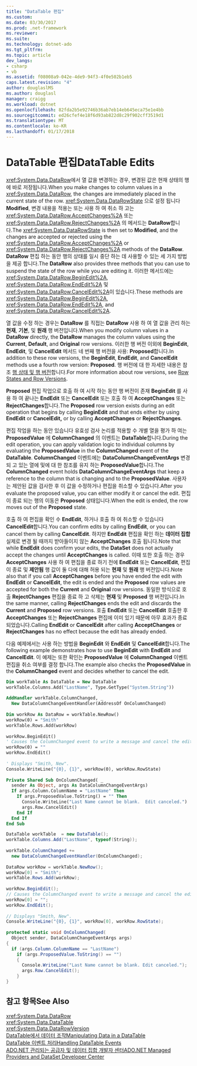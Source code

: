```yaml
---
title: "DataTable 편집"
ms.custom: 
ms.date: 03/30/2017
ms.prod: .net-framework
ms.reviewer: 
ms.suite: 
ms.technology: dotnet-ado
ms.tgt_pltfrm: 
ms.topic: article
dev_langs:
- csharp
- vb
ms.assetid: f08008a9-042e-4de9-94f3-4f0e502b1eb5
caps.latest.revision: "4"
author: douglaslMS
ms.author: douglasl
manager: craigg
ms.workload: dotnet
ms.openlocfilehash: 82fda2b5e92746b36ab7eb14eb645eca75e1e4bb
ms.sourcegitcommit: ed26cfef4e18f6d93ab822d8c29f902cff3519d1
ms.translationtype: MT
ms.contentlocale: ko-KR
ms.lasthandoff: 01/17/2018
---
```

# <a name="datatable-edits"></a><span data-ttu-id="9c9f5-102">DataTable 편집</span><span class="sxs-lookup"><span data-stu-id="9c9f5-102">DataTable Edits</span></span>
<span data-ttu-id="9c9f5-103"><xref:System.Data.DataRow>에서 열 값을 변경하는 경우, 변경된 값은 현재 상태의 행에 바로 저장됩니다.</span><span class="sxs-lookup"><span data-stu-id="9c9f5-103">When you make changes to column values in a <xref:System.Data.DataRow>, the changes are immediately placed in the current state of the row.</span></span> <span data-ttu-id="9c9f5-104"><xref:System.Data.DataRowState> 으로 설정 됩니다 **Modified**, 변경 내용을 적용는 또는 사용 하 여 취소 하 고는 <xref:System.Data.DataRow.AcceptChanges%2A> 또는 <xref:System.Data.DataRow.RejectChanges%2A> 의 메서드는 **DataRow**합니다.</span><span class="sxs-lookup"><span data-stu-id="9c9f5-104">The <xref:System.Data.DataRowState> is then set to **Modified**, and the changes are accepted or rejected using the <xref:System.Data.DataRow.AcceptChanges%2A> or <xref:System.Data.DataRow.RejectChanges%2A> methods of the **DataRow**.</span></span> <span data-ttu-id="9c9f5-105">**DataRow** 편집 하는 동안 행의 상태를 일시 중단 하는 데 사용할 수 있는 세 가지 방법을 제공 합니다.</span><span class="sxs-lookup"><span data-stu-id="9c9f5-105">The **DataRow** also provides three methods that you can use to suspend the state of the row while you are editing it.</span></span> <span data-ttu-id="9c9f5-106">이러한 메서드에는 <xref:System.Data.DataRow.BeginEdit%2A>, <xref:System.Data.DataRow.EndEdit%2A> 및 <xref:System.Data.DataRow.CancelEdit%2A>이 있습니다.</span><span class="sxs-lookup"><span data-stu-id="9c9f5-106">These methods are <xref:System.Data.DataRow.BeginEdit%2A>, <xref:System.Data.DataRow.EndEdit%2A>, and <xref:System.Data.DataRow.CancelEdit%2A>.</span></span>  
  
 <span data-ttu-id="9c9f5-107">열 값을 수정 하는 경우는 **DataRow** 를 직접는 **DataRow** 사용 하 여 열 값을 관리 하는 **현재**, **기본**, 및 **원래** 행 버전입니다.</span><span class="sxs-lookup"><span data-stu-id="9c9f5-107">When you modify column values in a **DataRow** directly, the **DataRow** manages the column values using the **Current**, **Default**, and **Original** row versions.</span></span> <span data-ttu-id="9c9f5-108">이러한 행 버전 이외에 **BeginEdit**, **EndEdit**, 및 **CancelEdit** 메서드 네 번째 행 버전을 사용: **Proposed**합니다.</span><span class="sxs-lookup"><span data-stu-id="9c9f5-108">In addition to these row versions, the **BeginEdit**, **EndEdit**, and **CancelEdit** methods use a fourth row version: **Proposed**.</span></span> <span data-ttu-id="9c9f5-109">행 버전에 대 한 자세한 내용은 참조 [행 상태 및 행 버전](../../../../../docs/framework/data/adonet/dataset-datatable-dataview/row-states-and-row-versions.md)합니다.</span><span class="sxs-lookup"><span data-stu-id="9c9f5-109">For more information about row versions, see [Row States and Row Versions](../../../../../docs/framework/data/adonet/dataset-datatable-dataview/row-states-and-row-versions.md).</span></span>  
  
 <span data-ttu-id="9c9f5-110">**Proposed** 편집 작업으로 호출 하 여 시작 하는 동안 행 버전이 존재 **BeginEdit** 를 사용 하 여 끝나는 **EndEdit** 또는 **CancelEdit**  또는 호출 하 여 **AcceptChanges** 또는 **RejectChanges**합니다.</span><span class="sxs-lookup"><span data-stu-id="9c9f5-110">The **Proposed** row version exists during an edit operation that begins by calling **BeginEdit** and that ends either by using **EndEdit** or **CancelEdit,** or by calling **AcceptChanges** or **RejectChanges**.</span></span>  
  
 <span data-ttu-id="9c9f5-111">편집 작업을 하는 동안 있습니다 유효성 검사 논리를 적용할 수 개별 열을 평가 하 여는 **ProposedValue** 에 **ColumnChanged** 의 이벤트는 **DataTable**합니다.</span><span class="sxs-lookup"><span data-stu-id="9c9f5-111">During the edit operation, you can apply validation logic to individual columns by evaluating the **ProposedValue** in the **ColumnChanged** event of the **DataTable**.</span></span> <span data-ttu-id="9c9f5-112">**ColumnChanged** 이벤트에는 **DataColumnChangeEventArgs** 변경 되 고 있는 열에 및에 대 한 참조를 유지 하는 **ProposedValue**합니다.</span><span class="sxs-lookup"><span data-stu-id="9c9f5-112">The **ColumnChanged** event holds **DataColumnChangeEventArgs** that keep a reference to the column that is changing and to the **ProposedValue**.</span></span> <span data-ttu-id="9c9f5-113">사용자는 제안된 값을 검사한 후 이 값을 수정하거나 편집을 취소할 수 있습니다.</span><span class="sxs-lookup"><span data-stu-id="9c9f5-113">After you evaluate the proposed value, you can either modify it or cancel the edit.</span></span> <span data-ttu-id="9c9f5-114">편집이 종료 되는 행의 이동은 **Proposed** 상태입니다.</span><span class="sxs-lookup"><span data-stu-id="9c9f5-114">When the edit is ended, the row moves out of the **Proposed** state.</span></span>  
  
 <span data-ttu-id="9c9f5-115">호출 하 여 편집을 확인 수 **EndEdit**, 하거나 호출 하 여 취소할 수 있습니다 **CancelEdit**합니다.</span><span class="sxs-lookup"><span data-stu-id="9c9f5-115">You can confirm edits by calling **EndEdit**, or you can cancel them by calling **CancelEdit**.</span></span> <span data-ttu-id="9c9f5-116">하지만 **EndEdit** 편집을 확인 하는 **데이터 집합** 실제로 변경 될 때까지 받아들이지 않는 **AcceptChanges** 호출 됩니다.</span><span class="sxs-lookup"><span data-stu-id="9c9f5-116">Note that while **EndEdit** does confirm your edits, the **DataSet** does not actually accept the changes until **AcceptChanges** is called.</span></span> <span data-ttu-id="9c9f5-117">이때 또한 호출 하는 경우 **AcceptChanges** 사용 하 여 편집을 종료 하기 전에 **EndEdit** 또는 **CancelEdit**, 편집이 종료 및 **제안됨** 행 값이 둘 다에 대해 허용 되는 **현재** 및 **원래** 행 버전입니다.</span><span class="sxs-lookup"><span data-stu-id="9c9f5-117">Note also that if you call **AcceptChanges** before you have ended the edit with **EndEdit** or **CancelEdit**, the edit is ended and the **Proposed** row values are accepted for both the **Current** and **Original** row versions.</span></span> <span data-ttu-id="9c9f5-118">동일한 방식으로 호출 **RejectChanges** 편집을 종료 하 고 삭제는 **현재** 및 **Proposed** 행 버전입니다.</span><span class="sxs-lookup"><span data-stu-id="9c9f5-118">In the same manner, calling **RejectChanges** ends the edit and discards the **Current** and **Proposed** row versions.</span></span> <span data-ttu-id="9c9f5-119">호출 **EndEdit** 또는 **CancelEdit** 호출한 후 **AcceptChanges** 또는 **RejectChanges** 편집에 이미 있기 때문에 아무 효과가 종료 되었습니다.</span><span class="sxs-lookup"><span data-stu-id="9c9f5-119">Calling **EndEdit** or **CancelEdit** after calling **AcceptChanges** or **RejectChanges** has no effect because the edit has already ended.</span></span>  
  
 <span data-ttu-id="9c9f5-120">다음 예제에서는 사용 하는 방법을 **BeginEdit** 와 **EndEdit** 및 **CancelEdit**합니다.</span><span class="sxs-lookup"><span data-stu-id="9c9f5-120">The following example demonstrates how to use **BeginEdit** with **EndEdit** and **CancelEdit**.</span></span> <span data-ttu-id="9c9f5-121">이 예제는 또한 확인는 **ProposedValue** 에 **ColumnChanged** 이벤트 편집을 취소 여부를 결정 합니다.</span><span class="sxs-lookup"><span data-stu-id="9c9f5-121">The example also checks the **ProposedValue** in the **ColumnChanged** event and decides whether to cancel the edit.</span></span>  
  
```vb  
Dim workTable As DataTable = New DataTable  
workTable.Columns.Add("LastName", Type.GetType("System.String"))  
  
AddHandler workTable.ColumnChanged, _  
  New DataColumnChangeEventHandler(AddressOf OnColumnChanged)  
  
Dim workRow As DataRow = workTable.NewRow()  
workRow(0) = "Smith"  
workTable.Rows.Add(workRow)  
  
workRow.BeginEdit()  
' Causes the ColumnChanged event to write a message and cancel the edit.  
workRow(0) = ""       
workRow.EndEdit()  
  
' Displays "Smith, New".  
Console.WriteLine("{0}, {1}", workRow(0), workRow.RowState)  
  
Private Shared Sub OnColumnChanged( _  
  sender As Object, args As DataColumnChangeEventArgs)  
  If args.Column.ColumnName = "LastName" Then  
    If args.ProposedValue.ToString() = "" Then  
      Console.WriteLine("Last Name cannot be blank.  Edit canceled.")  
      args.Row.CancelEdit()  
    End If  
  End If  
End Sub  
```  
  
```csharp  
DataTable workTable  = new DataTable();  
workTable.Columns.Add("LastName", typeof(String));  
  
workTable.ColumnChanged +=   
  new DataColumnChangeEventHandler(OnColumnChanged);  
  
DataRow workRow = workTable.NewRow();  
workRow[0] = "Smith";  
workTable.Rows.Add(workRow);  
  
workRow.BeginEdit();  
// Causes the ColumnChanged event to write a message and cancel the edit.  
workRow[0] = "";       
workRow.EndEdit();  
  
// Displays "Smith, New".  
Console.WriteLine("{0}, {1}", workRow[0], workRow.RowState);    
  
protected static void OnColumnChanged(  
  Object sender, DataColumnChangeEventArgs args)  
{  
  if (args.Column.ColumnName == "LastName")  
    if (args.ProposedValue.ToString() == "")  
    {  
      Console.WriteLine("Last Name cannot be blank. Edit canceled.");  
      args.Row.CancelEdit();  
    }  
}  
```  
  
## <a name="see-also"></a><span data-ttu-id="9c9f5-122">참고 항목</span><span class="sxs-lookup"><span data-stu-id="9c9f5-122">See Also</span></span>  
 <xref:System.Data.DataRow>  
 <xref:System.Data.DataTable>  
 <xref:System.Data.DataRowVersion>  
 [<span data-ttu-id="9c9f5-123">DataTable에서 데이터 조작</span><span class="sxs-lookup"><span data-stu-id="9c9f5-123">Manipulating Data in a DataTable</span></span>](../../../../../docs/framework/data/adonet/dataset-datatable-dataview/manipulating-data-in-a-datatable.md)  
 [<span data-ttu-id="9c9f5-124">DataTable 이벤트 처리</span><span class="sxs-lookup"><span data-stu-id="9c9f5-124">Handling DataTable Events</span></span>](../../../../../docs/framework/data/adonet/dataset-datatable-dataview/handling-datatable-events.md)  
 [<span data-ttu-id="9c9f5-125">ADO.NET 관리되는 공급자 및 데이터 집합 개발자 센터</span><span class="sxs-lookup"><span data-stu-id="9c9f5-125">ADO.NET Managed Providers and DataSet Developer Center</span></span>](http://go.microsoft.com/fwlink/?LinkId=217917)
